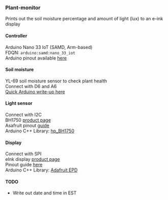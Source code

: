 ### Plant-monitor
Prints out the soil moisture percentage and amount of light (lux) to an e-ink display

#### Controller
Arduino Nano 33 IoT (SAMD, Arm-based)  
FDQN: `arduino:samd:nano_33_iot`  
Arduino pinout available [here](https://content.arduino.cc/assets/Pinout-NANO33IoT_latest.pdf)

#### Soil moisture
YL-69 soil moisture sensor to check plant health  
Connect with D6 and A6  
[Quick Arduino write-up here](https://create.arduino.cc/projecthub/nekhbet/using-the-yl-39-yl-69-soil-humidity-sensor-with-arduino-968268)

#### Light sensor
Connect with I2C  
BH1750 [product page](https://www.adafruit.com/product/4681)  
Asafruit pinout [guide](https://learn.adafruit.com/adafruit-bh1750-ambient-light-sensor/pinouts)  
Arduino C++ Library: [hp_BH1750](https://github.com/Starmbi/hp_BH1750)  

#### Display
Connect with SPI  
eInk display [product page](https://www.adafruit.com/product/4086)  
Pinout guide [here](https://learn.adafruit.com/adafruit-eink-display-breakouts/pinouts)  
Arduino C++ Library: [Adafruit EPD](https://github.com/adafruit/Adafruit_EPD)  

#### TODO
- Write out date and time in EST